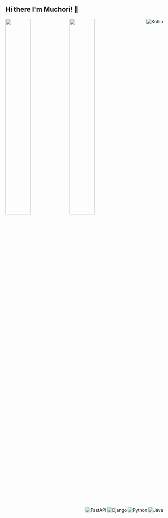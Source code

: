 ## Hi there I'm Muchori! 👋

<img align="left" width="40%" src="https://github-readme-stats.vercel.app/api?username=Muchori&show_icons=true&theme=radical"/>
<img  width="40%" src="https://github-readme-stats.vercel.app/api/top-langs/?username=Muchori&layout=compact"/>



<img align="right" alt="Kotlin" src="https://img.shields.io/badge/kotlin-%230095D5.svg?style=for-the-badge&logo=kotlin&logoColor=white"/>
<img align="right" alt="Java" src="https://img.shields.io/badge/java-%23ED8B00.svg?style=for-the-badge&logo=java&logoColor=white"/>
<img align="right" alt="Python" src="https://img.shields.io/badge/python-3670A0?style=for-the-badge&logo=python&logoColor=ffdd54"/>
<img align="right" alt="Django" src="https://img.shields.io/badge/django-%23092E20.svg?style=for-the-badge&logo=django&logoColor=white" />
<img align="right" alt="FastAPI" src="https://img.shields.io/badge/FastAPI-005571?style=for-the-badge&logo=fastapi"/>

